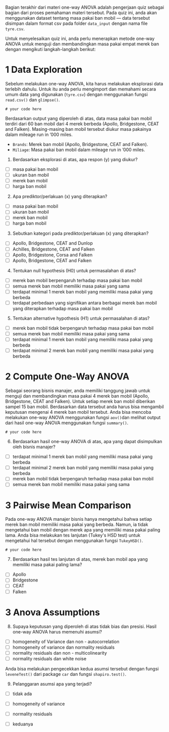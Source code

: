 Bagian terakhir dari materi one-way ANOVA adalah pengerjaan quiz sebagai bagian dari proses pemahaman materi tersebut. Pada quiz ini, anda akan menggunakan dataset tentang masa pakai ban mobil — data tersebut disimpan dalam format csv pada folder `data_input` dengan nama file `tyre.csv`.

Untuk menyelesaikan quiz ini, anda perlu menerapkan metode one-way ANOVA untuk menguji dan membandingkan masa pakai empat merek ban dengan mengikuti langkah-langkah berikut:

# 1 Data Exploration

Sebelum melakukan one-way ANOVA, kita harus melakukan eksplorasi data terlebih dahulu. Untuk itu anda perlu mengimport dan memahami secara umum data yang digunakan (`tyre.csv`) dengan menggunakan fungsi `read.csv()` dan `glimpse()`.

```
# your code here
```
Berdasarkan output yang diperoleh di atas, data masa pakai ban mobil terdiri dari 60 ban mobil dari 4 merek berbeda (Apollo, Bridgestone, CEAT and Falken). Masing-masing ban mobil tersebut diukur masa pakainya dalam mileage run in ’000 miles.

- `Brands`: Merek ban mobil (Apollo, Bridgestone, CEAT and Falken).
- `Miliage`: Masa pakai ban mobil dalam mileage run in ’000 miles.

1. Berdasarkan eksplorasi di atas, apa respon (y) yang diukur?
  - [ ] masa pakai ban mobil
  - [ ] ukuran ban mobil
  - [ ] merek ban mobil
  - [ ] harga ban mobil
2. Apa prediktor/perlakuan (x) yang diterapkan?
  - [ ] masa pakai ban mobil
  - [ ] ukuran ban mobil
  - [ ] merek ban mobil
  - [ ] harga ban mobil
3. Sebutkan kategori pada prediktor/perlakuan (x) yang diterapkan?
  - [ ] Apollo, Bridgestone, CEAT and Dunlop
  - [ ] Achilles, Bridgestone, CEAT and Falken
  - [ ] Apollo, Bridgestone, Corsa and Falken
  - [ ] Apollo, Bridgestone, CEAT and Falken
4. Tentukan null hypothesis (H0) untuk permasalahan di atas?
  - [ ] merek ban mobil berpengaruh terhadap masa pakai ban mobil
  - [ ] semua merek ban mobil memiliki masa pakai yang sama
  - [ ] terdapat minimal 1 merek ban mobil yang memiliki masa pakai yang berbeda
  - [ ] terdapat perbedaan yang signifikan antara berbagai merek ban mobil yang diterapkan terhadap masa pakai ban mobil
5. Tentukan alternative hypothesis (H1) untuk permasalahan di atas?
  - [ ] merek ban mobil tidak berpengaruh terhadap masa pakai ban mobil
  - [ ] semua merek ban mobil memiliki masa pakai yang sama
  - [ ] terdapat minimal 1 merek ban mobil yang memiliki masa pakai yang berbeda
  - [ ] terdapat minimal 2 merek ban mobil yang memiliki masa pakai yang berbeda

# 2 Compute One-Way ANOVA

Sebagai seorang bisnis manajer, anda memiliki tanggung jawab untuk menguji dan membandingkan masa pakai 4 merek ban mobil (Apollo, Bridgestone, CEAT and Falken). Untuk setiap merek ban mobil diberikan sampel 15 ban mobil. Berdasarkan data tersebut anda harus bisa mengambil keputusan mengenai 4 merek ban mobil tersebut. Anda bisa mencoba melakukan one-way ANOVA menggunakan fungsi `aov()`dan melihat output dari hasil one-way ANOVA menggunakan fungsi `summary()`.

```
# your code here
```
6. Berdasarkan hasil one-way ANOVA di atas, apa yang dapat disimpulkan oleh bisnis manajer?
  - [ ] terdapat minimal 1 merek ban mobil yang memiliki masa pakai yang berbeda
  - [ ] terdapat minimal 2 merek ban mobil yang memiliki masa pakai yang berbeda
  - [ ] merek ban mobil tidak berpengaruh terhadap masa pakai ban mobil
  - [ ] semua merek ban mobil memiliki masa pakai yang sama
  
# 3 Pairwise Mean Comparison

Pada one-way ANOVA manajer bisnis hanya mengetahui bahwa setiap merek ban mobil memiliki masa pakai yang berbeda. Namun, ia tidak mengetahui ban mobil dengan merek apa yang memiliki masa pakai paling lama. Anda bisa melakukan tes lanjutan (Tukey's HSD test) untuk mengetahui hal tersebut dengan menggunakan fungsi `TukeyHSD()`.

```
# your code here
```
7. Berdasarkan hasil tes lanjutan di atas, merek ban mobil apa yang memiliki masa pakai paling lama?
  - [ ] Apollo
  - [ ] Bridgestone
  - [ ] CEAT
  - [ ] Falken

# 3 Anova Assumptions

8. Supaya keputusan yang diperoleh di atas tidak bias dan presisi. Hasil one-way ANOVA harus memenuhi asumsi?
  - [ ] homogeneity of Variance dan non - autocorrelation
  - [ ] homogeneity of variance dan normality residuals
  - [ ] normality residuals dan non - multicolinearity
  - [ ] normality residuals dan white noise

Anda bisa melakukan pengecekkan kedua asumsi tersebut dengan fungsi `leveneTest()` dari package `car` dan fungsi `shapiro.test()`.

9. Pelanggaran asumsi apa yang terjadi?
  - [ ] tidak ada
  - [ ] homogeneity of variance
  - [ ] normality residuals
  - [ ] keduanya



